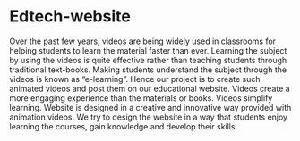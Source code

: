 # Edtech-website

Over the past few years, videos are being widely used in classrooms for helping students to learn the material faster than ever. Learning the subject by using the videos is quite effective rather than teaching students through traditional text-books. Making students understand the subject through the videos is known as “e-learning”.
Hence our project is to create such animated videos and post them on our educational website. Videos create a more engaging experience than the materials or books. Videos simplify learning. Website is designed in a creative and innovative way provided with animation videos. We try to design the website in a way that students enjoy learning the courses, gain knowledge and develop their skills. 
